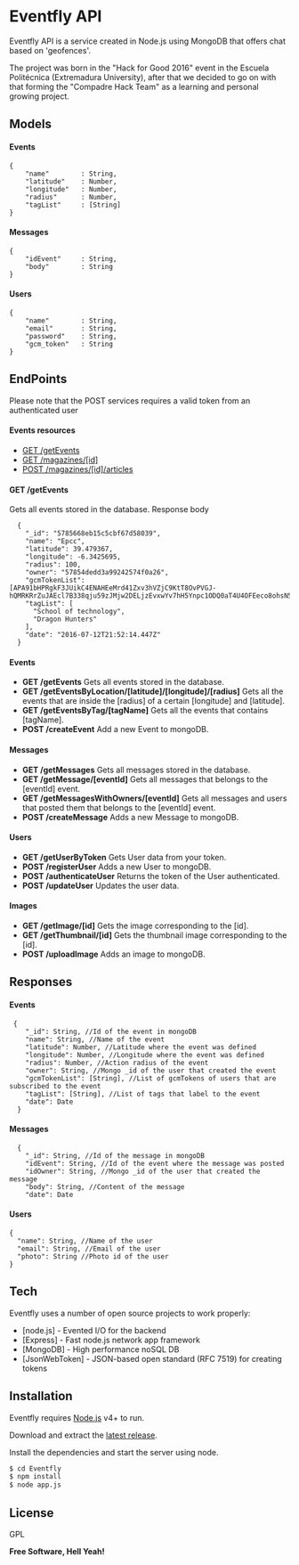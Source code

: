 # Eventfly API

Eventfly API is a service created in Node.js using MongoDB that offers chat based on 'geofences'. 

The project was born in the "Hack for Good 2016" event in the Escuela Politécnica (Extremadura University), after that we decided to go on with that forming the "Compadre Hack Team" as a learning and personal growing project.

## Models

#### Events
```
{
    "name"        : String,
    "latitude"    : Number,
    "longitude"   : Number,
    "radius"      : Number,
    "tagList"     : [String]
}
```
#### Messages
```
{
    "idEvent"     : String,
    "body"        : String  
}
```
#### Users
```
{
    "name"        : String,
    "email"       : String,
    "password"    : String,
    "gcm_token"   : String
}
```

## EndPoints

Please note that the POST services requires a valid token from an authenticated user

#### Events resources
  - [GET /getEvents](#get-getevents)
  - [GET /magazines/[id]](#get-magazinesid)
  - [POST /magazines/[id]/articles](#post-magazinesidarticles)
  
#### GET /getEvents 
Gets all events stored in the database.
Response body
``` 
  {
    "_id": "5785668eb15c5cbf67d58039",
    "name": "Epcc",
    "latitude": 39.479367,
    "longitude": -6.3425695,
    "radius": 100,
    "owner": "57854dedd3a99242574f0a26",
    "gcmTokenList": [APA91bHPRgkF3JUikC4ENAHEeMrd41Zxv3hVZjC9KtT8OvPVGJ-hQMRKRrZuJAEcl7B338qju59zJMjw2DELjzEvxwYv7hH5Ynpc1ODQ0aT4U4OFEeco8ohsN5PjL1iC2dNtk2BAokeMCg2ZXKqpc8FXKmhX94kIxQ],
    "tagList": [
      "School of technology",
      "Dragon Hunters"
    ],
    "date": "2016-07-12T21:52:14.447Z"
  }
  ```
#### Events
  
- **GET /getEvents** Gets all events stored in the database.
- **GET /getEventsByLocation/[latitude]/[longitude]/[radius]** Gets all the events that are inside the [radius] of a certain [longitude] and [latitude].
- **GET /getEventsByTag/[tagName]** Gets all the events that contains [tagName]. 
- **POST /createEvent** Add a new Event to mongoDB.

#### Messages

- **GET /getMessages** Gets all messages stored in the database.
- **GET /getMessage/[eventId]** Gets all messages that belongs to the [eventId] event.
- **GET /getMessagesWithOwners/[eventId]** Gets all messages and users that posted them that belongs to the [eventId] event.
- **POST /createMessage** Adds a new Message to mongoDB.

#### Users

- **GET /getUserByToken** Gets User data from your token.
- **POST /registerUser** Adds a new User to mongoDB.
- **POST /authenticateUser** Returns the token of the User authenticated.
- **POST /updateUser** Updates the user data.

#### Images

- **GET /getImage/[id]** Gets the image corresponding to the [id].
- **GET /getThumbnail/[id]** Gets the thumbnail image corresponding to the [id].
- **POST /uploadImage** Adds an image to mongoDB.

## Responses 
#### Events
```
 {
    "_id": String, //Id of the event in mongoDB
    "name": String, //Name of the event
    "latitude": Number, //Latitude where the event was defined
    "longitude": Number, //Longitude where the event was defined
    "radius": Number, //Action radius of the event
    "owner": String, //Mongo _id of the user that created the event
    "gcmTokenList": [String], //List of gcmTokens of users that are subscribed to the event
    "tagList": [String], //List of tags that label to the event
    "date": Date
  }
```
#### Messages
```
  {
    "_id": String, //Id of the message in mongoDB
    "idEvent": String, //Id of the event where the message was posted
    "idOwner": String, //Mongo _id of the user that created the message
    "body": String, //Content of the message
    "date": Date 
``` 
#### Users
```
{
  "name": String, //Name of the user
  "email": String, //Email of the user
  "photo": String //Photo id of the user
}
```
## Tech

Eventfly uses a number of open source projects to work properly:

* [node.js] - Evented I/O for the backend
* [Express] - Fast node.js network app framework 
* [MongoDB] - High performance noSQL DB
* [JsonWebToken] - JSON-based open standard (RFC 7519) for creating tokens

## Installation

Eventfly requires [Node.js](https://nodejs.org/) v4+ to run.

Download and extract the [latest release](https://github.com/CompadreHackTeam/Eventfly).

Install the dependencies and start the server using node.

```sh
$ cd Eventfly
$ npm install 
$ node app.js
```

License
----

GPL

**Free Software, Hell Yeah!**